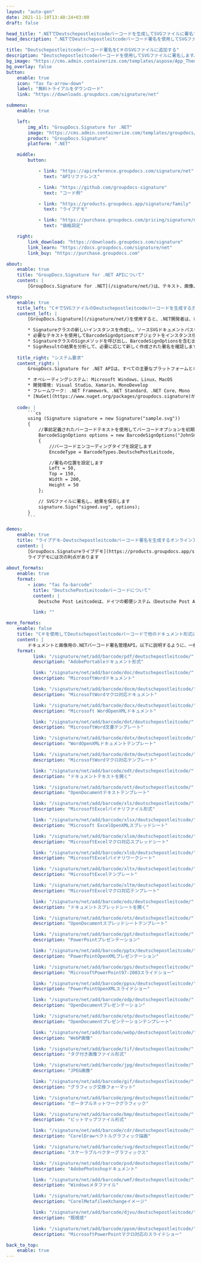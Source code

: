 ```yaml
---
layout: "auto-gen"
date: 2021-11-10T13:40:24+03:00
draft: false

head_title: ".NETでDeutschepostleitcodeバーコードを生成してSVGファイルに署名する|署名文書"
head_description: ".NETでDeutschepostleitcodeバーコード署名を使用してSVGファイルに署名する-人気のあるビジネスドキュメントや画像ファイル形式にバーコードを追加する."

title: "Deutschepostleitcodeバーコード署名をC＃のSVGファイルに追加する"
description: "Deutschepostleitcodeバーコードを使用してSVGファイルに署名します。署名プロパティを操作し、ニーズに合ったドキュメント内で高度な署名オプションを設定します."
bg_image: "https://cms.admin.containerize.com/templates/aspose/App_Themes/V3/images/bg/header1.png"
bg_overlay: false
button:
    enable: true
    icon: "fas fa-arrow-down"
    label: "無料トライアルをダウンロード"
    link: "https://downloads.groupdocs.com/signature/net"

submenu:
    enable: true

    left:
        img_alt: "GroupDocs.Signature for .NET"
        image: "https://cms.admin.containerize.com/templates/groupdocs/images/product-logos/90x90-noborder/groupdocs-signature-net.png"
        product: "GroupDocs.Signature"
        platform: ".NET"

    middle:
        button:

            - link: "https://apireference.groupdocs.com/signature/net"
              text: "APIリファレンス"

            - link: "https://github.com/groupdocs-signature"
              text: "コード例"

            - link: "https://products.groupdocs.app/signature/family"
              text: "ライブデモ"

            - link: "https://purchase.groupdocs.com/pricing/signature/net"
              text: "価格設定"

    right:
        link_download: "https://downloads.groupdocs.com/signature"
        link_learn: "https://docs.groupdocs.com/signature/net"
        link_buy: "https://purchase.groupdocs.com"

about:
    enable: true
    title: "GroupDocs.Signature for .NET APIについて"
    content: |
        [GroupDocs.Signature for .NET](/signature/net/)は、テキスト、画像、バーコード、スタンプ、フォームフィールド、QRコード、メタデータなどのさまざまな署名タイプを使用してデジタルドキュメントに電子署名するネイティブ.NETAPIです。ユーザーは、PDF、Microsoft Word、Excelワークシート、PowerPointプレゼンテーション、Adobe Photoshop、メタファイル、および画像ファイル形式内のデジタル署名を追加、編集、検証、削除、および検索でき、必要に応じて署名プロパティをカスタマイズするための追加サポートがあります。

steps:
    enable: true
    title_left: "C＃でSVGファイルのDeutschepostleitcodeバーコードを生成する方法"
    content_left: |
        [GroupDocs.Signature](/signature/net/)を使用すると、.NET開発者は、いくつかの簡単な手順を実行することで、アプリケーション内のSVGファイルにDeutschepostleitcodeバーコードを簡単に追加できます。

        * Signatureクラスの新しいインスタンスを作成し、ソースSVGドキュメントパスをコンストラクターパラメーターとして渡します。
        * 必要なテキストを使用してBarcodeSignOptionsオブジェクトをインスタンス化し、EncodeTypeプロパティをDeutschePostLeitcodeに設定します。
        * SignatureクラスのSignメソッドを呼び出し、BarcodeSignOptionsを含む出力SVGファイル名を渡します。
        * SignResultの結果を分析して、必要に応じて新しく作成された署名を確認します。
        
    title_right: "システム要求"
    content_right: |
        GroupDocs.Signature for .NET APIは、すべての主要なプラットフォームとオペレーティングシステムでサポートされています。以下のコードを実行する前に、システムに次の前提条件がインストールされていることを確認してください。

        * オペレーティングシステム: Microsoft Windows、Linux、MacOS
        * 開発環境: Visual Studio、Xamarin、MonoDevelop
        * フレームワーク: .NET Framework、.NET Standard、.NET Core、Mono
        * [NuGet](https://www.nuget.org/packages/groupdocs.signature)からGroupDocs.Signaturefor.NETの最新バージョンをダウンロードします
        
    code: |
        ```cs
        using (Signature signature = new Signature("sample.svg"))
        {
            //事前定義されたバーコードテキストを使用してバーコードオプションを初期化します
            BarcodeSignOptions options = new BarcodeSignOptions("JohnSmith")
            {
                //バーコードエンコーディングタイプを設定します
                EncodeType = BarcodeTypes.DeutschePostLeitcode,

                //署名の位置を設定します
                Left = 50,
                Top = 150,
                Width = 200,
                Height = 50
            };

            // SVGファイルに署名し、結果を保存します 
            signature.Sign("signed.svg", options);
        }
        ```
        
demos:
    enable: true
    title: "ライブデモ-Deutschepostleitcodeバーコード署名を生成するオンラインアプリ"
    content: |
        [GroupDocs.Signatureライブデモ](https://products.groupdocs.app/signature/family)サイトにアクセスして、今すぐDeutschepostleitcodeバーコードをSVGファイルに追加します。  
        ライブデモには次の利点があります
        
about_formats:
    enable: true
    format:
        - icon: "fas fa-barcode"
          title: "DeutschePostLeitcodeバーコードについて"
          content: |
            Deutsche Post Leitcodeは、ドイツの郵便システム（Deutsche Post AG [DHL]）がメールの宛先を指定するために使用します。これは、Interleaved 2of5シンボル体系の変形です。

          link: ""

more_formats:
    enable: false
    title: "C＃を使用してDeutschepostleitcodeバーコードで他のドキュメント形式に署名する"
    content: |
        ドキュメントと画像用の.NETバーコード署名管理API。以下に説明するように、一般的なファイル形式のいくつかにバーコード署名を追加します。
    format: 
          link: "/signature/net/add/barcode/pdf/deutschepostleitcode/"
          description: "AdobePortableドキュメント形式"

          link: "/signature/net/add/barcode/doc/deutschepostleitcode/"
          description: "MicrosoftWordドキュメント"

          link: "/signature/net/add/barcode/docm/deutschepostleitcode/"
          description: "MicrosoftWordマクロ対応ドキュメント"

          link: "/signature/net/add/barcode/docx/deutschepostleitcode/"
          description: "Microsoft WordOpenXMLドキュメント"

          link: "/signature/net/add/barcode/dot/deutschepostleitcode/"
          description: "MicrosoftWord文書テンプレート"

          link: "/signature/net/add/barcode/dotx/deutschepostleitcode/"
          description: "WordOpenXMLドキュメントテンプレート"

          link: "/signature/net/add/barcode/dotm/deutschepostleitcode/"
          description: "MicrosoftWordマクロ対応テンプレート"       

          link: "/signature/net/add/barcode/odt/deutschepostleitcode/"
          description: "ドキュメントテキストを開く"

          link: "/signature/net/add/barcode/ott/deutschepostleitcode/"
          description: "OpenDocumentテキストテンプレート"

          link: "/signature/net/add/barcode/xls/deutschepostleitcode/"
          description: "MicrosoftExcelバイナリファイル形式"

          link: "/signature/net/add/barcode/xlsx/deutschepostleitcode/"
          description: "Microsoft ExcelOpenXMLスプレッドシート"

          link: "/signature/net/add/barcode/xlsm/deutschepostleitcode/"
          description: "MicrosoftExcelマクロ対応スプレッドシート"

          link: "/signature/net/add/barcode/xlsb/deutschepostleitcode/"
          description: "MicrosoftExcelバイナリワークシート"

          link: "/signature/net/add/barcode/xltx/deutschepostleitcode/"
          description: "MicrosoftExcelテンプレート"

          link: "/signature/net/add/barcode/xltm/deutschepostleitcode/"
          description: "MicrosoftExcelマクロ対応テンプレート"

          link: "/signature/net/add/barcode/ods/deutschepostleitcode/"
          description: "ドキュメントスプレッドシートを開く"

          link: "/signature/net/add/barcode/ots/deutschepostleitcode/"
          description: "OpenDocumentスプレッドシートテンプレート"

          link: "/signature/net/add/barcode/ppt/deutschepostleitcode/"
          description: "PowerPointプレゼンテーション"

          link: "/signature/net/add/barcode/pptx/deutschepostleitcode/"
          description: "PowerPointOpenXMLプレゼンテーション"

          link: "/signature/net/add/barcode/pps/deutschepostleitcode/"
          description: "MicrosoftPowerPoint97-2003スライドショー"

          link: "/signature/net/add/barcode/ppsx/deutschepostleitcode/"
          description: "PowerPointOpenXMLスライドショー"                              

          link: "/signature/net/add/barcode/odp/deutschepostleitcode/"
          description: "OpenDocumentプレゼンテーション"

          link: "/signature/net/add/barcode/otp/deutschepostleitcode/"
          description: "OpenDocumentプレゼンテーションテンプレート"

          link: "/signature/net/add/barcode/webp/deutschepostleitcode/"
          description: "WebP画像"

          link: "/signature/net/add/barcode/tif/deutschepostleitcode/"
          description: "タグ付き画像ファイル形式"

          link: "/signature/net/add/barcode/jpg/deutschepostleitcode/"
          description: "JPEG画像"

          link: "/signature/net/add/barcode/gif/deutschepostleitcode/"
          description: "グラフィック交換フォーマット"

          link: "/signature/net/add/barcode/png/deutschepostleitcode/"
          description: "ポータブルネットワークグラフィック"

          link: "/signature/net/add/barcode/bmp/deutschepostleitcode/"
          description: "ビットマップファイル形式"

          link: "/signature/net/add/barcode/cdr/deutschepostleitcode/"
          description: "CorelDrawベクトルグラフィック描画"

          link: "/signature/net/add/barcode/svg/deutschepostleitcode/"
          description: "スケーラブルベクターグラフィックス"

          link: "/signature/net/add/barcode/psd/deutschepostleitcode/"
          description: "AdobePhotoshopドキュメント"

          link: "/signature/net/add/barcode/wmf/deutschepostleitcode/"
          description: "Windowsメタファイル"        

          link: "/signature/net/add/barcode/cmx/deutschepostleitcode/"
          description: "CorelMetafileeXchangeイメージ"

          link: "/signature/net/add/barcode/djvu/deutschepostleitcode/"
          description: "既視感"

          link: "/signature/net/add/barcode/ppsm/deutschepostleitcode/"
          description: "MicrosoftPowerPointマクロ対応のスライドショー"

back_to_top:
    enable: true
---
```

